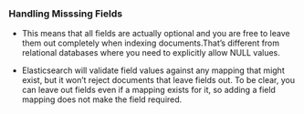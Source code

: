 ### Handling Misssing Fields

- This means that all fields are actually optional and you are free to leave them out completely when indexing documents.That’s different from relational databases where you need to explicitly allow NULL values.  

- Elasticsearch will validate field values against any mapping that might exist, but it won’t reject documents that leave fields out.
To be clear, you can leave out fields even if a mapping exists for it, so adding a field
mapping does not make the field required.